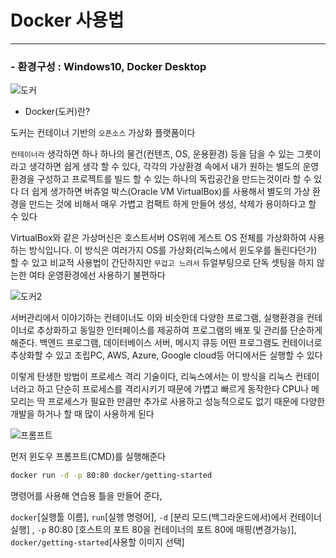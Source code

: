 # Docker 사용법
---

### - 환경구성 : Windows10, Docker Desktop

![도커](https://user-images.githubusercontent.com/84003327/160781878-d32e36cd-6ab0-4b0e-94d0-3ba0e3cbc5de.PNG)

- Docker(도커)란?

도커는 컨테이너 기반의 ```오픈소스``` 가상화 플랫폼이다 

```컨테이너라``` 생각하면 하나 하나의 물건(컨텐츠, OS, 운용환경) 등을 담을 수 있는 그릇이라고 생각하면 쉽게 생각 할 수 있다, 각각의 가상환경 속에서 내가 원하는 별도의 운영환경을 구성하고 프로젝트를 빌드 할 수 있는 하나의 독립공간을 만드는것이라 할 수 있다 더 쉽게 생가하면 버츄얼 박스(Oracle VM VirtualBox)를 사용해서 별도의 가상 환경을 만드는 것에 비해서 매우 가볍고 컴팩트 하게 만들어 생성, 삭제가 용이하다고 할 수 있다 

VirtualBox와 같은 가상머신은 호스트서버 OS위에 게스트 OS 전체를 가상화하여 사용하는 방식입니다. 이 방식은 여러가지 OS를 가상화(리눅스에서 윈도우를 돌린다던가) 할 수 있고 비교적 사용법이 간단하지만 ```무겁고 느려서``` 듀얼부팅으로 단독 셋팅을 하지 않는한 여타 운영환경에선 사용하기 불편하다

![도커2](https://user-images.githubusercontent.com/84003327/160781909-4da06926-d8e8-4f9c-b63d-1c0909d5319f.PNG)


서버관리에서 이야기하는 컨테이너도 이와 비슷한데 다양한 프로그램, 실행환경을 컨테이너로 추상화하고 동일한 인터페이스를 제공하여 프로그램의 배포 및 관리를 단순하게 해준다. 백엔드 프로그램, 데이터베이스 서버, 메시지 큐등 어떤 프로그램도 컨테이너로 추상화할 수 있고 조립PC, AWS, Azure, Google cloud등 어디에서든 실행할 수 있다

이렇게 탄생한 방법이 프로세스 격리 기술이다, 리눅스에서는 이 방식을 리눅스 컨테이너라고 하고 단순히 프로세스를 격리시키기 때문에 가볍고 빠르게 동작한다 CPU나 메모리는 딱 프로세스가 필요한 만큼만 추가로 사용하고 성능적으로도 없기 때문에 다양한 개발을 하거나 할 때 많이 사용하게 된다   

![프롬프트](https://user-images.githubusercontent.com/84003327/160783977-6f034a6d-f523-4d68-ad69-3497669045fe.PNG)


먼저 윈도우 프롬프트(CMD)를 실행해준다 

```bash
docker run -d -p 80:80 docker/getting-started
```
명령어를 사용해 연습용 틀을 만들어 준다, 

```docker```[실행툴 이름], ```run```[실행 명령어], ```-d``` [분리 모드(백그라운드에서)에서 컨테이너 실행] , ```-p``` 80:80 [호스트의 포트 80을 컨테이너의 포트 80에 매핑(변경가능)], ```docker/getting-started```[사용할 이미지 선택]
